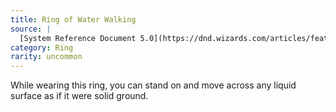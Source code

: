 ```yaml
---
title: Ring of Water Walking
source: |
  [System Reference Document 5.0](https://dnd.wizards.com/articles/features/systems-reference-document-srd)
category: Ring
rarity: uncommon
---
```


While wearing this ring, you can stand on and move across any liquid surface as if it were solid ground.
